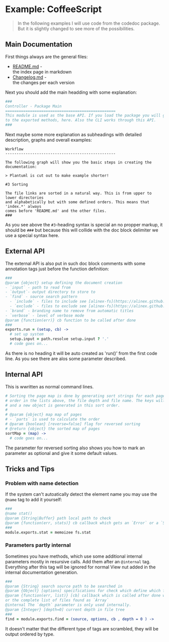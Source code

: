 Example: CoffeeScript
=================================================

> In the following examples I will use code from the codedoc package. But it is slightly
> changed to see more of the possibilities.

Main Documentation
--------------------------------------------------

First things always are the general files:
- [README.md](https://raw.githubusercontent.com/alinex/node-codedoc/master/README.md) - \
  the index page in markdown
- [Changelog.md](https://raw.githubusercontent.com/alinex/node-codedoc/master/Changelog.md) - \
  the changes per each version

Next you should add the main headding with some explanation:

``` coffee
###
Controller - Package Main
=================================================
This module is used as the base API. If you load the package you will get a reference
to the exported methods, here. Also the CLI works through this API.
###
```

Next maybe some more explanation as subheadings with detailed description, graphs and
overall examples:

```
Workflow
-------------------------------------------------

The following graph will show you the basic steps in creating the documentation:

> Plantuml is cut out to make example shorter!

#3 Sorting

The file links are sorted in a natural way. This is from upper to lower directories
and alphabetically but with some defined orders. This means that 'index.*' always
comes before 'README.md' and the other files.
###
```

As you see above the `#3`-heading syntax is special an no propper markup, it should be
`###` but because this will collide with the doc block delimiter we use a special syntax
here.


External API
--------------------------------------------------
The external API is also put in such doc block comments with some annotation tags
just before the function definition:

``` coffee
###
@param {object} setup defining the document creation
- `input` - path to read from
- `òutput`- output directory to store to
- `find` - source search pattern
  - `include` - files to include see [alinex-fs](https://alinex.github.io/node-fs)
  - `exclude` - files to exclude see [alinex-fs](https://alinex.github.io/node-fs)
- `brand` - branding name to remove from automatic titles
- `verbose` - level of verbose mode
@param {function(err)} cb function to be called after done
###
exports.run = (setup, cb) ->
  # set up system
  setup.input = path.resolve setup.input ? '.'
  # code goes on...
```

As there is no heading it will be auto created as 'run()' from the first code line.
As you see there are alos some parameter described.


Internal API
--------------------------------------------------
This is wwritten as normal command lines.

``` coffee
# Sorting the page map is done by generating sort strings for each page from the
# order in the lists above, the file depth and file name. The keys will be sorted
# and a new object is generated in this sort order.
#
# @param {object} map map of pages
# - `parts` is used to calculate the order
# @param {boolean} [reverse=false] flag for reversed sorting
# @return {object} the sorted map of pages
sortMap = (map) ->
  # code goes on...
```

The parameter for reversed sorting also shows you how to mark an parameter as optional
and give it some default values.


Tricks and Tips
--------------------------------------------------

### Problem with name detection

If the system can't autoatically detect the element name you may use the `@name`
tag to add it yourself:

``` coffee
###
@name stat()
@param {String|Buffer} path local path to check
@param {function(err, stats)} cb callback which gets an `Error` or a `Stats` object.
###
module.exports.stat = memoizee fs.stat
```

### Parameters partly internal

Sometimes you have methods, which use some additional internal parameters mostly
in resursive calls. Add them after an `@internal` tag. Everything after this
tag will be ignored for normal View nut added in the internal documentation generation.

``` coffee
###
@param {String} search source path to be searched in
@param {Object} [options] specifications for check which define which files to list
@param {function(err, list)} [cb] callback which is called after done with an `Èrror`
or the complete list of files found as `Àrray`
@internal The `depth` parameter is only used internally.
@param {Integer} [depth=0] current depth in file tree
###
find = module.exports.find = (source, options, cb , depth = 0 ) ->
```

It doesn't matter that the different type of tags are scrambled, they will be output
ordered by type.

